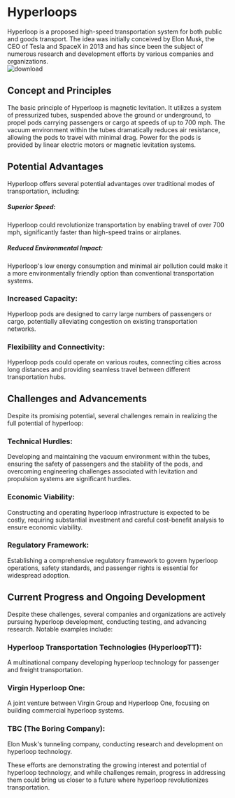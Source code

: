 # Hyperloops
Hyperloop is a proposed high-speed transportation system for both public and goods transport. The idea was initially conceived by Elon Musk, the CEO of Tesla and SpaceX in 2013 and has since been the subject of numerous research and development efforts by various companies and organizations.  
![download](https://github.com/vvvvvvss/Hyperloops/assets/148562671/af00390c-0f5e-47e6-b38f-e8729b93e40e)

## Concept and Principles

The basic principle of Hyperloop is magnetic levitation. It utilizes a system of pressurized tubes, suspended above the ground or underground, to propel pods carrying passengers or cargo at speeds of up to 700 mph. The vacuum environment within the tubes dramatically reduces air resistance, allowing the pods to travel with minimal drag. Power for the pods is provided by linear electric motors or magnetic levitation systems.

## Potential Advantages

Hyperloop offers several potential advantages over traditional modes of transportation, including:

##### Superior Speed:
Hyperloop could revolutionize transportation by enabling travel of over 700 mph, significantly faster than high-speed trains or airplanes.

##### Reduced Environmental Impact: 
Hyperloop's low energy consumption and minimal air pollution could make it a more environmentally friendly option than conventional transportation systems.

### Increased Capacity: 
Hyperloop pods are designed to carry large numbers of passengers or cargo, potentially alleviating congestion on existing transportation networks.

### Flexibility and Connectivity: 
Hyperloop pods could operate on various routes, connecting cities across long distances and providing seamless travel between different transportation hubs.

## Challenges and Advancements

Despite its promising potential, several challenges remain in realizing the full potential of hyperloop:

### Technical Hurdles: 
Developing and maintaining the vacuum environment within the tubes, ensuring the safety of passengers and the stability of the pods, and overcoming engineering challenges associated with levitation and propulsion systems are significant hurdles.

### Economic Viability: 
Constructing and operating hyperloop infrastructure is expected to be costly, requiring substantial investment and careful cost-benefit analysis to ensure economic viability.

### Regulatory Framework: 
Establishing a comprehensive regulatory framework to govern hyperloop operations, safety standards, and passenger rights is essential for widespread adoption.

## Current Progress and Ongoing Development

Despite these challenges, several companies and organizations are actively pursuing hyperloop development, conducting testing, and advancing research. Notable examples include:

### Hyperloop Transportation Technologies (HyperloopTT): 
A multinational company developing hyperloop technology for passenger and freight transportation.

### Virgin Hyperloop One: 
A joint venture between Virgin Group and Hyperloop One, focusing on building commercial hyperloop systems.

### TBC (The Boring Company): 
Elon Musk's tunneling company, conducting research and development on hyperloop technology.

These efforts are demonstrating the growing interest and potential of hyperloop technology, and while challenges remain, progress in addressing them could bring us closer to a future where hyperloop revolutionizes transportation.
